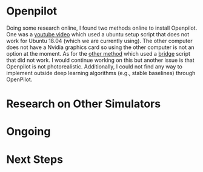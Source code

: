 # Openpilot
Doing some research online, I found two methods online to install Openpilot. One was a [youtube video](https://www.youtube.com/watch?v=cfDLKVRycRA) which used a ubuntu setup script that does not work for Ubuntu 18.04 (which we are currently using). The other computer does not have a Nvidia graphics card so using the other computer is not an option at the moment. As for the [other method](https://github.com/commaai/openpilot/blob/master/tools/sim/README.md) which used a [bridge](https://github.com/commaai/openpilot/blob/master/tools/sim/bridge.py) script that did not work. I would continue working on this but another issue is that Openpilot is not photorealistic. Additionally, I could not find any way to implement outside deep learning algorithms (e.g., stable baselines) through OpenPilot.
# Research on Other Simulators

# Ongoing

# Next Steps
